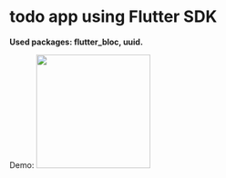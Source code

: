 # todo app using Flutter SDK
**Used packages: flutter_bloc, uuid.**

Demo:
<img src="https://diasnrg/todo/assets/gifs/demo.gif" width="200"/>
